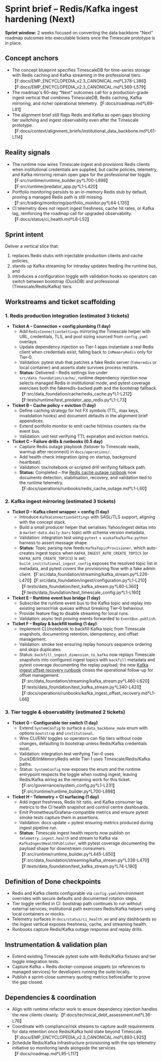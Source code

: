 # Sprint brief – Redis/Kafka ingest hardening (Next)

**Sprint window:** 2 weeks focused on converting the data backbone "Next"
roadmap outcomes into executable tickets once the Timescale prototype is in
place.

## Concept anchors

- The concept blueprint specifies TimescaleDB for time-series storage with Redis
  caching and Kafka streaming in the professional tiers.【F:docs/EMP_ENCYCLOPEDIA_v2.3_CANONICAL.md†L378-L386】【F:docs/EMP_ENCYCLOPEDIA_v2.3_CANONICAL.md†L569-L579】
- The roadmap's 60-day "Next" outcomes call for a production-grade ingest
  vertical that combines TimescaleDB, Redis caching, Kafka mirroring, and richer
  operational telemetry.【F:docs/roadmap.md†L69-L81】
- The alignment brief still flags Redis and Kafka as open gaps blocking tier
  switching and ingest observability even after the Timescale prototype.
  【F:docs/context/alignment_briefs/institutional_data_backbone.md†L61-L114】

## Reality signals

- The runtime now wires Timescale ingest and provisions Redis clients when
  institutional credentials are supplied, but cache policies, telemetry, and
  Kafka mirroring remain open gaps for the professional tier toggle.【F:src/runtime/runtime_builder.py†L700-L898】【F:src/runtime/predator_app.py†L1-L420】
- Portfolio monitoring persists to an in-memory Redis stub by default, proving a
  managed Redis path is still missing.【F:src/trading/monitoring/portfolio_monitor.py†L64-L135】
- CI telemetry does not report ingest freshness, cache hit rates, or Kafka lag,
  reinforcing the roadmap call for upgraded observability.【F:docs/status/ci_health.md†L8-L52】

## Sprint intent

Deliver a vertical slice that:

1. replaces Redis stubs with injectable production clients and cache policies,
2. stands up Kafka streaming for intraday updates feeding the runtime bus, and
3. introduces a configuration toggle with validation hooks so operators can
   switch between bootstrap (DuckDB) and professional (Timescale/Redis/Kafka)
   tiers.

## Workstreams and ticket scaffolding

### 1. Redis production integration (estimated 3 tickets)

- **Ticket A – Connection + config plumbing (1 day)**
  - Add `RedisConnectionSettings` mirroring the Timescale helper with URL,
    credentials, TLS, and pool sizing sourced from `config.yaml` overlays.
  - Update dependency injection so Tier‑1 apps instantiate a real Redis client
    when credentials exist, falling back to `InMemoryRedis` only for Tier‑0.
  - Validation: pytest stub that patches a fake Redis server (`fakeredis` or
    local container) and asserts state survives process restarts.
  - **Status:** Delivered – Redis settings live under `src/data_foundation/cache/`, runtime dependency injection now selects managed Redis in institutional mode, and pytest coverage exercises both the fakeredis-backed path and the bootstrap fallback.【F:src/data_foundation/cache/redis_cache.py†L1-L212】【F:tests/runtime/test_predator_app_redis.py†L1-L73】
- **Ticket B – Cache policy + eviction (1 day)**
  - Define caching strategy for hot FX symbols (TTL, max keys, invalidation
    hooks) and document defaults in the alignment brief appendices.
  - Extend portfolio monitor to emit cache hit/miss counters via the event bus.
  - Validation: unit test verifying TTL expiration and eviction metrics.
- **Ticket C – Failure drills & runbooks (0.5 day)**
  - Capture Redis outage playbook (failover to Timescale reads, warmup after
    reconnect) in `docs/operations/`.
  - Add health check integration (ping on startup, background heartbeat).
  - Validation: tox/notebook or scripted drill verifying fallback path.
  - **Status:** Completed – the [Redis cache outage runbook](../../operations/runbooks/redis_cache_outage.md)
    now documents detection, stabilisation, recovery, and validation tied to the
    runtime telemetry.【F:docs/operations/runbooks/redis_cache_outage.md†L1-L60】

### 2. Kafka ingest mirroring (estimated 3 tickets)

- **Ticket D – Kafka client wrapper + config (1 day)**
  - Introduce `KafkaConnectionSettings` with SASL/TLS support, aligning with the
    concept stack.
  - Build a small producer helper that serialises Yahoo/ingest deltas into a
    `market-data.daily-bars` topic with schema version metadata.
  - Validation: integration test using `pytest` + `aiokafka`/`kafka-python`
    harness to assert message shape.
  - **Status:** Topic parsing now feeds `KafkaTopicProvisioner`, which auto-creates ingest topics when `KAFKA_INGEST_AUTO_CREATE_TOPICS` (or `KAFKA_AUTO_CREATE_TOPICS`) is set; `build_institutional_ingest_config` exposes the resolved topic list in metadata, and pytest covers the provisioning flow with a fake admin client.【F:src/data_foundation/streaming/kafka_stream.py†L226-L470】【F:src/data_foundation/ingest/configuration.py†L1-L210】【F:tests/data_foundation/test_kafka_stream.py†L60-L360】【F:tests/data_foundation/test_timescale_config.py†L1-L160】
- **Ticket E – Runtime event bus bridge (1 day)**
  - Subscribe the runtime event bus to the Kafka topic and replay into existing
    sensor/risk queues without breaking Tier‑0 behaviour.
  - Provide feature flag to disable streaming for local runs.
  - Validation: async test proving events forwarded to `EventBus.publish`.
- **Ticket F – Replay & backfill tooling (1 day)**
  - Implement CLI/notebook to backfill Kafka topic from Timescale snapshots,
    documenting retention, idempotency, and offset management.
  - Validation: smoke test ensuring replay honours sequence ordering and skips
    duplicates.
  - Status: `backfill_ingest_dimension_to_kafka` now replays Timescale snapshots into configured ingest topics with `backfill` metadata and pytest coverage documenting the replay payload; the new [Kafka ingest offset recovery runbook](../../operations/runbooks/kafka_ingest_offset_recovery.md) closes the operational follow-up for offset management.【F:src/data_foundation/streaming/kafka_stream.py†L460-L620】【F:tests/data_foundation/test_kafka_stream.py†L340-L420】【F:docs/operations/runbooks/kafka_ingest_offset_recovery.md†L1-L66】

### 3. Tier toggle & observability (estimated 2 tickets)

- **Ticket G – Configurable tier switch (1 day)**
  - Extend `SystemConfig` to surface a `data_backbone_mode` enum with options
    `bootstrap` and `institutional`.
  - Wire CLI/ENV toggles so operators can flip tiers without code changes,
    defaulting to bootstrap unless Redis/Kafka credentials exist.
  - Validation: integration test verifying Tier‑0 uses DuckDB/InMemoryRedis
    while Tier‑1 uses Timescale/Redis/Kafka paths.
  - Status: `SystemConfig` now exposes the enum and the runtime entrypoint
    respects the toggle when routing ingest, leaving Redis/Kafka wiring as the
    remaining work for this ticket.【F:src/governance/system_config.py†L1-L231】【F:src/runtime/runtime_builder.py†L700-L898】
- **Ticket H – Telemetry + CI surfacing (1 day)**
  - Add ingest freshness, Redis hit ratio, and Kafka consumer lag metrics to the
    CI health snapshot and control centre dashboards.
  - Emit Prometheus/Grafana-compatible metrics and ensure pytest smoke tests
    capture them in assertions.
  - Validation: docs update + pytest ensuring metrics produced during ingest
    pipeline run.
  - **Status:** Timescale ingest health reports now publish on `telemetry.ingest.health` and stream to Kafka via `KafkaIngestHealthPublisher`, with pytest coverage documenting the payload shape for downstream consumers.【F:src/runtime/runtime_builder.py†L445-L650】【F:src/data_foundation/streaming/kafka_stream.py†L338-L470】【F:tests/data_foundation/test_kafka_stream.py†L74-L190】

## Definition of Done checkpoints

- Redis and Kafka clients configurable via `config.yaml`/environment overrides
  with secure defaults and documented rotation steps.
- Tier toggle verified in CI: bootstrap path continues to run without external
  services; institutional path exercises Redis/Kafka helpers using local
  containers or mocks.
- Telemetry surfaces in `docs/status/ci_health.md` and any dashboards so the
  ingest vertical exposes freshness, cache, and streaming health.
- Runbooks capture Redis/Kafka outage response and replay drills.

## Instrumentation & validation plan

- Extend existing Timescale pytest suite with Redis/Kafka fixtures and tier
  toggle integration tests.
- Capture Kafka + Redis docker-compose snippets (or references to managed
  services) for developers running the suite locally.
- Publish a sprint-close summary quoting metrics before/after to prove the gap
  closed.

## Dependencies & coordination

- Align with runtime refactor work to ensure dependency injection handles the
  new clients cleanly.【F:docs/technical_debt_assessment.md†L36-L76】
- Coordinate with compliance/risk streams to capture audit requirements for data
  retention once Redis/Kafka hold state beyond Timescale.【F:docs/EMP_ENCYCLOPEDIA_v2.3_CANONICAL.md†L893-L925】
- Schedule Redis/Kafka infrastructure provisioning with the ops telemetry
  initiative so monitoring lands alongside the services.【F:docs/roadmap.md†L95-L117】
